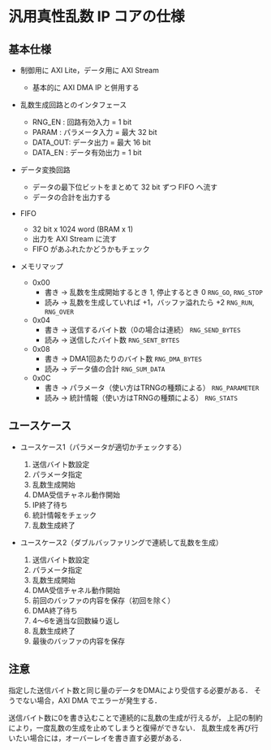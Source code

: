 汎用真性乱数 IP コアの仕様
==========================

基本仕様
--------
- 制御用に AXI Lite，データ用に AXI Stream
  - 基本的に AXI DMA IP と併用する

- 乱数生成回路とのインタフェース
  - RNG_EN  : 回路有効入力   = 1 bit
  - PARAM   : パラメータ入力 = 最大 32 bit
  - DATA_OUT: データ出力     = 最大 16 bit
  - DATA_EN : データ有効出力 = 1 bit

- データ変換回路
  - データの最下位ビットをまとめて 32 bit ずつ FIFO へ流す
  - データの合計を出力する
 
- FIFO
  - 32 bit x 1024 word (BRAM x 1)
  - 出力を AXI Stream に流す
  - FIFO があふれたかどうかもチェック

- メモリマップ
  - 0x00
    - 書き → 乱数を生成開始するとき 1, 停止するとき 0
              `RNG_GO`, `RNG_STOP`
    - 読み → 乱数を生成していれば +1，バッファ溢れたら +2
              `RNG_RUN`, `RNG_OVER`
  - 0x04
    - 書き → 送信するバイト数（0の場合は連続）
              `RNG_SEND_BYTES`
    - 読み → 送信したバイト数
              `RNG_SENT_BYTES`
  - 0x08
    - 書き → DMA1回あたりのバイト数
              `RNG_DMA_BYTES`
    - 読み → データ値の合計
              `RNG_SUM_DATA`
  - 0x0C
    - 書き → パラメータ（使い方はTRNGの種類による）
              `RNG_PARAMETER`
    - 読み → 統計情報（使い方はTRNGの種類による）
              `RNG_STATS`

ユースケース
------------

- ユースケース1（パラメータが適切かチェックする）
  1. 送信バイト数設定
  2. パラメータ指定
  3. 乱数生成開始
  4. DMA受信チャネル動作開始
  5. IP終了待ち
  6. 統計情報をチェック
  7. 乱数生成終了

- ユースケース2（ダブルバッファリングで連続して乱数を生成）
  1. 送信バイト数設定
  2. パラメータ指定
  3. 乱数生成開始
  4. DMA受信チャネル動作開始
  5. 前回のバッファの内容を保存（初回を除く）
  6. DMA終了待ち
  7. 4～6を適当な回数繰り返し
  8. 乱数生成終了
  9. 最後のバッファの内容を保存

注意
----

指定した送信バイト数と同じ量のデータをDMAにより受信する必要がある．
そうでない場合，AXI DMA でエラーが発生する．

送信バイト数に0を書き込むことで連続的に乱数の生成が行えるが，
上記の制約により，一度乱数の生成を止めてしまうと復帰ができない．
乱数生成を再び行いたい場合には，オーバーレイを書き直す必要がある．